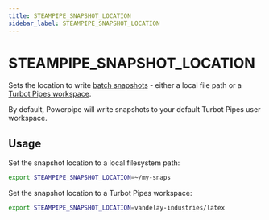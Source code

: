 ```yaml
---
title: STEAMPIPE_SNAPSHOT_LOCATION
sidebar_label: STEAMPIPE_SNAPSHOT_LOCATION
---
```



# STEAMPIPE_SNAPSHOT_LOCATION
Sets the location to write [batch snapshots](/docs/snapshots/batch-snapshots) - either a local file path or a [Turbot Pipes workspace](https://turbot.com/pipes/docs/workspaces).

By default, Powerpipe will write snapshots to your default Turbot Pipes user workspace.

## Usage 
Set the snapshot location to a local filesystem path:

```bash
export STEAMPIPE_SNAPSHOT_LOCATION=~/my-snaps
```


Set the snapshot location to a Turbot Pipes workspace:

```bash
export STEAMPIPE_SNAPSHOT_LOCATION=vandelay-industries/latex 
```